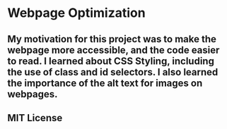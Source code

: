 # Webpage Optimization

## My motivation for this project was to make the webpage more accessible, and the code easier to read. I learned about CSS Styling, including the use of class and id selectors. I also learned the importance of the alt text for images on webpages.

## MIT License